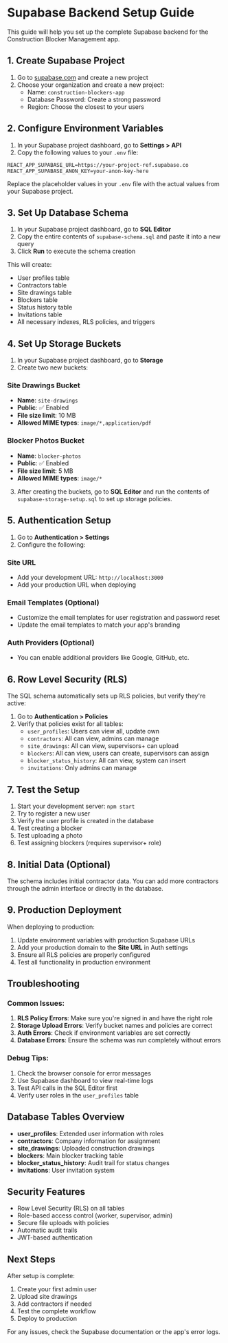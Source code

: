# Supabase Backend Setup Guide

This guide will help you set up the complete Supabase backend for the Construction Blocker Management app.

## 1. Create Supabase Project

1. Go to [supabase.com](https://supabase.com) and create a new project
2. Choose your organization and create a new project:
   - Name: `construction-blockers-app`
   - Database Password: Create a strong password
   - Region: Choose the closest to your users

## 2. Configure Environment Variables

1. In your Supabase project dashboard, go to **Settings > API**
2. Copy the following values to your `.env` file:

```env
REACT_APP_SUPABASE_URL=https://your-project-ref.supabase.co
REACT_APP_SUPABASE_ANON_KEY=your-anon-key-here
```

Replace the placeholder values in your `.env` file with the actual values from your Supabase project.

## 3. Set Up Database Schema

1. In your Supabase project dashboard, go to **SQL Editor**
2. Copy the entire contents of `supabase-schema.sql` and paste it into a new query
3. Click **Run** to execute the schema creation

This will create:
- User profiles table
- Contractors table
- Site drawings table
- Blockers table
- Status history table
- Invitations table
- All necessary indexes, RLS policies, and triggers

## 4. Set Up Storage Buckets

1. In your Supabase project dashboard, go to **Storage**
2. Create two new buckets:

### Site Drawings Bucket
- **Name**: `site-drawings`
- **Public**: ✅ Enabled
- **File size limit**: 10 MB
- **Allowed MIME types**: `image/*,application/pdf`

### Blocker Photos Bucket
- **Name**: `blocker-photos`
- **Public**: ✅ Enabled
- **File size limit**: 5 MB
- **Allowed MIME types**: `image/*`

3. After creating the buckets, go to **SQL Editor** and run the contents of `supabase-storage-setup.sql` to set up storage policies.

## 5. Authentication Setup

1. Go to **Authentication > Settings**
2. Configure the following:

### Site URL
- Add your development URL: `http://localhost:3000`
- Add your production URL when deploying

### Email Templates (Optional)
- Customize the email templates for user registration and password reset
- Update the email templates to match your app's branding

### Auth Providers (Optional)
- You can enable additional providers like Google, GitHub, etc.

## 6. Row Level Security (RLS)

The SQL schema automatically sets up RLS policies, but verify they're active:

1. Go to **Authentication > Policies**
2. Verify that policies exist for all tables:
   - `user_profiles`: Users can view all, update own
   - `contractors`: All can view, admins can manage
   - `site_drawings`: All can view, supervisors+ can upload
   - `blockers`: All can view, users can create, supervisors can assign
   - `blocker_status_history`: All can view, system can insert
   - `invitations`: Only admins can manage

## 7. Test the Setup

1. Start your development server: `npm start`
2. Try to register a new user
3. Verify the user profile is created in the database
4. Test creating a blocker
5. Test uploading a photo
6. Test assigning blockers (requires supervisor+ role)

## 8. Initial Data (Optional)

The schema includes initial contractor data. You can add more contractors through the admin interface or directly in the database.

## 9. Production Deployment

When deploying to production:

1. Update environment variables with production Supabase URLs
2. Add your production domain to the **Site URL** in Auth settings
3. Ensure all RLS policies are properly configured
4. Test all functionality in production environment

## Troubleshooting

### Common Issues:

1. **RLS Policy Errors**: Make sure you're signed in and have the right role
2. **Storage Upload Errors**: Verify bucket names and policies are correct
3. **Auth Errors**: Check if environment variables are set correctly
4. **Database Errors**: Ensure the schema was run completely without errors

### Debug Tips:

1. Check the browser console for error messages
2. Use Supabase dashboard to view real-time logs
3. Test API calls in the SQL Editor first
4. Verify user roles in the `user_profiles` table

## Database Tables Overview

- **user_profiles**: Extended user information with roles
- **contractors**: Company information for assignment
- **site_drawings**: Uploaded construction drawings
- **blockers**: Main blocker tracking table
- **blocker_status_history**: Audit trail for status changes
- **invitations**: User invitation system

## Security Features

- Row Level Security (RLS) on all tables
- Role-based access control (worker, supervisor, admin)
- Secure file uploads with policies
- Automatic audit trails
- JWT-based authentication

## Next Steps

After setup is complete:

1. Create your first admin user
2. Upload site drawings
3. Add contractors if needed
4. Test the complete workflow
5. Deploy to production

For any issues, check the Supabase documentation or the app's error logs.